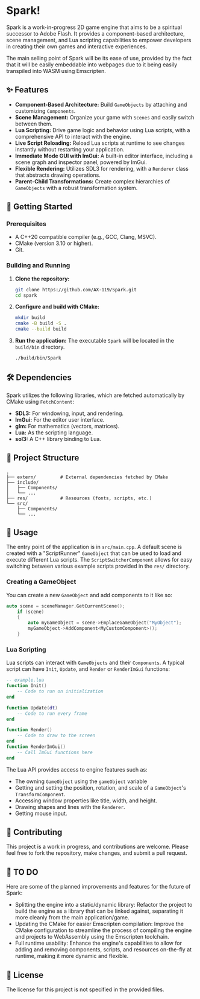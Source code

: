 # Spark!

Spark is a work-in-progress 2D game engine that aims to be a spiritual successor to Adobe Flash. It provides a component-based architecture, scene management, and Lua scripting capabilities to empower developers in creating their own games and interactive experiences.

The main selling point of Spark will be its ease of use, provided by the fact that it will be easily embeddable into webpages due to it being easily transpiled into WASM using Emscripten. 

## ✨ Features

* **Component-Based Architecture:** Build `GameObjects` by attaching and customizing `Components`.
* **Scene Management:** Organize your game with `Scenes` and easily switch between them.
* **Lua Scripting:** Drive game logic and behavior using Lua scripts, with a comprehensive API to interact with the engine.
* **Live Script Reloading:** Reload Lua scripts at runtime to see changes instantly without restarting your application.
* **Immediate Mode GUI with ImGui:** A built-in editor interface, including a scene graph and inspector panel, powered by ImGui.
* **Flexible Rendering:** Utilizes SDL3 for rendering, with a `Renderer` class that abstracts drawing operations.
* **Parent-Child Transformations:** Create complex hierarchies of `GameObjects` with a robust transformation system.

## 🚀 Getting Started

### Prerequisites

* A C++20 compatible compiler (e.g., GCC, Clang, MSVC).
* CMake (version 3.10 or higher).
* Git.

### Building and Running

1.  **Clone the repository:**
    ```bash
    git clone https://github.com/AX-119/Spark.git
    cd spark
    ```

2.  **Configure and build with CMake:**
    ```bash
    mkdir build
    cmake -B build -S .
    cmake --build build
    ```

3.  **Run the application:**
    The executable `Spark` will be located in the `build/bin` directory.
    ```bash
    ./build/bin/Spark
    ```

## 🛠️ Dependencies

Spark utilizes the following libraries, which are fetched automatically by CMake using `FetchContent`:

* **SDL3:** For windowing, input, and rendering.
* **ImGui:** For the editor user interface.
* **glm:** For mathematics (vectors, matrices).
* **Lua:** As the scripting language.
* **sol3:** A C++ library binding to Lua.

## 📁 Project Structure

```
.
├── extern/         # External dependencies fetched by CMake
├── include/        
│   ├── Components/ 
│   └── ...
├── res/            # Resources (fonts, scripts, etc.)
└── src/            
    ├── Components/ 
    └── ...
```

## 🔧 Usage

The entry point of the application is in `src/main.cpp`. A default scene is created with a "ScriptRunner" `GameObject` that can be used to load and execute different Lua scripts. The `ScriptSwitcherComponent` allows for easy switching between various example scripts provided in the `res/` directory.

### Creating a GameObject

You can create a new `GameObject` and add components to it like so:

```cpp
auto scene = sceneManager.GetCurrentScene();
    if (scene)
    {
        auto myGameObject = scene->EmplaceGameObject("MyObject");
        myGameObject->AddComponent<MyCustomComponent>();
    }
```

### Lua Scripting

Lua scripts can interact with `GameObjects` and their `Components`. A typical script can have `Init`, `Update`, and `Render` or `RenderImGui` functions:

```lua
-- example.lua
function Init()
    -- Code to run on initialization
end

function Update(dt)
    -- Code to run every frame
end

function Render()
    -- Code to draw to the screen
end
function RenderImGui()
    -- Call ImGui functions here
end
```

The Lua API provides access to engine features such as:

* The owning `GameObject` using the `gameObject` variable
* Getting and setting the position, rotation, and scale of a `GameObject`'s `TransformComponent`.
* Accessing window properties like title, width, and height.
* Drawing shapes and lines with the `Renderer`.
* Getting mouse input.

## 🤝 Contributing

This project is a work in progress, and contributions are welcome. Please feel free to fork the repository, make changes, and submit a pull request.

## 📝 TO DO

Here are some of the planned improvements and features for the future of Spark:

- Splitting the engine into a static/dynamic library: Refactor the project to build the engine as a library that can be linked against, separating it more cleanly from the main application/game.
- Updating the CMake for easier Emscripten compilation: Improve the CMake configuration to streamline the process of compiling the engine and projects to WebAssembly using the Emscripten toolchain.
- Full runtime usability: Enhance the engine's capabilities to allow for adding and removing components, scripts, and resources on-the-fly at runtime, making it more dynamic and flexible.

## 📜 License

The license for this project is not specified in the provided files.
